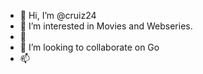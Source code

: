 - 👋 Hi, I’m @cruiz24
- 👀 I’m interested in Movies and Webseries.
- 🌱 
- 💞️ I’m looking to collaborate on Go
- 📫 

<!--- ✨ special ✨ repository because its `README.md` (this file) appears on your GitHub profile.
You can click the Preview link to take a look at your changes.
--->
